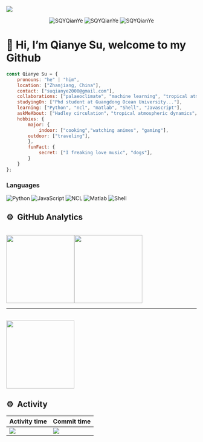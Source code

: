 [![](https://raw.githubusercontent.com/SQYQianYe/SQYQianYe/master/profile.gif)](https://github.com/SQYQianYe/)<!-- If you want the template for my gif, email me! -->
<!--<p align="center"> <img src="#" /> </p>
<p align="center"> <img src="#" /> </p>-->
<p align="center"> <img src="https://komarev.com/ghpvc/?username=SQYQianYe&logoColor=white&color=FFDE59" alt="SQYQianYe" /> <img
src="https://img.shields.io/github/followers/SQYQianYe?style=social" alt="SQYQianYe" /> <img
src="https://img.shields.io/github/last-commit/SQYQianYe/SQYQianYe" alt="SQYQianYe
" />  </p>

# 👋 Hi, I’m Qianye Su, welcome to my Github

```javascript
const Qianye Su = {
    pronouns: "he" | "him",
    location: ["Zhanjiang, China"],
    contact: ["suqianye2000@gmail.com"],
    collaborations: ["palaeoclimate", "machine learning", "tropical atmospheric dynamics"],
    studyingOn: ["Phd student at Guangdong Ocean University..."],
    learning: ["Python", "ncl", "matlab", "Shell", "Javascript"],
    askMeAbout: ["Hadley circulation"，"tropical atmospheric dynamics"，"CESM"],
    hobbies: {
        major: {
            indoor: ["cooking","watching animes", "gaming"],
	    outdoor: ["traveling"],
        },
        funFact: {
            secret: ["I freaking love music", "dogs"],
        }        
    }
};
```
### Languages

![Python](https://img.shields.io/badge/-Python-000?&logo=Python)
![JavaScript](https://img.shields.io/badge/-JavaScript-000?&logo=JavaScript)
![NCL](https://img.shields.io/badge/NCL-green?&logo=NCL)
![Matlab](https://img.shields.io/badge/matlab-orange?&logo=Matlab)
![Shell](https://img.shields.io/badge/-Shell-blue?logo=Shell)

## ⚙️ &nbsp;GitHub Analytics

<p>
  <br>
  <a href="https://github.com/SQYQianYe">
    <img height="180em" src="https://github-readme-stats.vercel.app/api?username=SQYQianYe&show_icons=true&hide_border=true"/><!-- wi*quL3fcV --><img height="180em" src="https://github-readme-stats.anuraghazra1.vercel.app/api/top-langs/?username=SQYQianYe&hide_border=true&layout=compact" />
    
  </a>
  <br>
	
  ----
	
  <br>
  <a href="https://github.com/SQYQianYe">
      <img height="180em" src="https://github-readme-streak-stats.herokuapp.com/?user=SQYQianYe&hide_border=true"/>  
  </a> 
</p>

## ⚙️ &nbsp;Activity
| Activity time | Commit time |
| --- | --- |
| ![](https://github-profile-summary-cards.vercel.app/api/cards/profile-details?username=SQYQianYe&theme=github)  | ![](https://github-profile-summary-cards.vercel.app/api/cards/productive-time?username=SQYQianYe&theme=github) |



<!--
**SQYQianYe/SQYQianYe** is a ✨ _special_ ✨ repository because its `README.md` (this file) appears on your GitHub profile.
#### 💬 Ask me about anything related to atmosphere science.
#### ⚡ I'm happy to answer any questions about the Hadley Circulation.
Here are some ideas to get you started:
## 👋 Hi, I’m Qianye Su, currently a Master's student at Guangdong Ocean University.
#### 🔭 I’m interested in Hadley Circulation
#### 🌱 I’m currently learning advanced data analysis techniques and exploring their applications in atmospheric science and ocean-atmosphere interactions.
#### 👯 I’m currently studying the Community Earth System Model (CESM).
#### 🤔 I’m looking to collaborate on projects involving tropical atmospheric dynamics, machine learning, paleoclimate.
#### 📫 How to reach me: suqianye2000@gmail.com
#### 😄 Pronouns: He/Him
#### 💬 I'm happy to answer any questions about the Hadley Circulation.

# ![Shell](https://img.shields.io/badge/-Spring-000?&logo=Shell)
## ⚙️ &nbsp;GitHub Analytics
| My Github Stats | Programming Languages I use |
| --- | --- |
| ![ github stats](https://github-readme-stats.vercel.app/api?username=SQYQianYe&show_icons=true&title_color=0099ff&icon_color=0099ff&text_color=333333&bg_color=ffffff&count_private=true) | ![ top languages](https://github-readme-stats.vercel.app/api/top-langs/?username=SQYQianYe&show_icons=true&title_color=0099ff&icon_color=0099ff&text_color=333333&bg_color=ffffff&count_private=true&layout=compact) |
| Activity time | Commit time |
| ![](https://github-profile-summary-cards.vercel.app/api/cards/profile-details?username=SQYQianYe&theme=github)  | ![](https://github-profile-summary-cards.vercel.app/api/cards/productive-time?username=SQYQianYe&theme=github) |

## ⚙️ &nbsp;Activity time

-->
